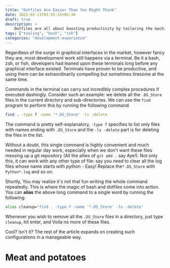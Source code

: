 ```yaml
---
title: "Dotfiles Are Easier Than You Might Think"
date: 2022-02-11T01:52:15+05:30
draft: true
description: >
    Dotfiles are all about boosting productivity by tailoring the machine's configurations to the developer's personalized needs. This article looks into the straightforward but powerful configurations one can have and master within a few minutes.
tags: ["tooling", "bash", "zsh"]
categories: "development-experience"
---
```


Regardless of the surge in graphical interfaces in the market, however fancy they are, most development work still happens via a terminal. Be it a bash, zsh, or fish, developers had leaned upon these terminals long before any graphical interface existed. Terminals have proven to be productive, and using them can be extraordinarily compelling but sometimes tiresome at the same time. 

Commands in the terminal can carry out incredibly complex procedures if executed dashingly. Consider such an example: we delete all the `.DS_Store` files in the current directory and sub-directories. We can use the `find` program to perform this by running the following command. 

```bash
find . -type f -name '*.DS_Store' -ls -delete
```

The command is pretty self-explanatory, `-type f` specifies to list only files with names ending with `.DS_Store` and the `-ls -delete`  part is for deleting the files in the list. 

Without a doubt, this single command is highly convenient and much needed in regular day work, especially when we don't want these files messing up a git repository (All the allies of `git add .` say Aye!). Not only this, it can work with any other type of file: say you need to clear all the log files whose name starts with python - Easy! Replace the`*.DS_Store` with `Python*.log` and so on.

Shortly, You may realize it's not that fun writing the whole command repeatedly. This is where the magic of bash and dotfiles come into action. You can **alias** the above long command to a single word by running the following:

```bash
alias cleanup="find . -type f -name '*.DS_Store' -ls -delete"
```

Whenever you wish to remove all the `.DS_Store` files in a directory, just type `cleanup`, hit enter, and Voila no more of these files.

Cool? Isn't it? The rest of the article expands on creating such configurations in a manageable way.

# Meat and potatoes 
